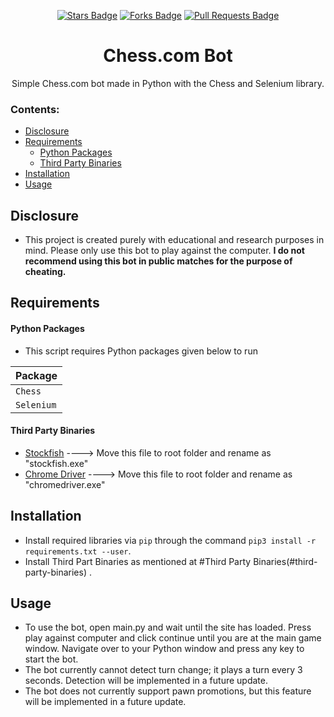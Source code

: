 <p align="center">
<a href="https://github.com/Panc4kes/chess.com-bot/stargazers"><img src="https://img.shields.io/github/stars/Panc4kes/chess.com-bot" alt="Stars Badge"/></a>
<a href="https://github.com/Panc4kes/chess.com-bot/network/members"><img src="https://img.shields.io/github/forks/Panc4kes/chess.com-bot" alt="Forks Badge"/></a>
<a href="https://github.com/Panc4kes/chess.com-bot/pulls"><img src="https://img.shields.io/github/issues-pr/Panc4kes/chess.com-bot" alt="Pull Requests Badge"/></a></p>
<h1 align="center">Chess.com Bot</h1>
<p align="center">Simple Chess.com bot made in Python with the Chess and Selenium library.</p>

 ### Contents:
  - [Disclosure](#disclosure)
  - [Requirements](#requirements)
      - [Python Packages](#python-packages)
      - [Third Party Binaries](#third-party-binaries)
  - [Installation](#installation)
  - [Usage](#usage)
## Disclosure
- This project is created purely with educational and research purposes in mind. Please only use this bot to play against the computer. **I do not recommend using this bot in public matches for the purpose of cheating.**

## Requirements

#### Python Packages
- This script requires Python packages given below to run

| Package |
| --- |
| ` Chess ` | 
| ` Selenium ` | 

#### Third Party Binaries

- [Stockfish](https://stockfishchess.org/download/) ----> Move this file to root folder and rename as "stockfish.exe"
- [Chrome Driver](https://chromedriver.chromium.org/downloads) ----> Move this file to root folder and rename as "chromedriver.exe"


## Installation
- Install required libraries via `pip` through the command `pip3 install -r requirements.txt --user`.
- Install Third Part Binaries as mentioned at #Third Party Binaries(#third-party-binaries) .

## Usage
- To use the bot, open main.py and wait until the site has loaded. Press play against computer and click continue until you are at the main game window. Navigate over to your Python window and press any key to start the bot.
- The bot currently cannot detect turn change; it plays a turn every 3 seconds. Detection will be implemented in a future update.
- The bot does not currently support pawn promotions, but this feature will be implemented in a future update.
